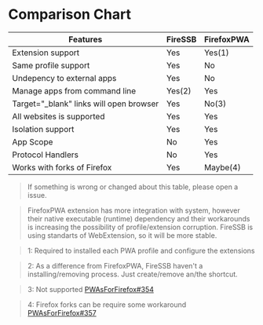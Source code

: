 # Comparison Chart

| Features                                | FireSSB | FirefoxPWA |
|-----------------------------------------|---------|------------|
| Extension support                       | Yes     | Yes(1)     |
| Same profile support                    | Yes     | No         |
| Undepency to external apps              | Yes     | No         |
| Manage apps from command line           | Yes(2)  | Yes        |
| Target="_blank" links will open browser | Yes     | No(3)      |
| All websites is supported               | Yes     | Yes        |
| Isolation support                       | Yes     | Yes        |
| App Scope                               | No      | Yes        |
| Protocol Handlers                       | No      | Yes        |
| Works with forks of Firefox             | Yes     | Maybe(4)   |

> If something is wrong or changed about this table, please open a issue. 

> FirefoxPWA extension has more integration with system, however their native executable (runtime) dependency and their workarounds is increasing the possibility of profile/extension corruption. FireSSB is using standarts of WebExtension, so it will be more stable.

> 1: Required to installed each PWA profile and configure the extensions

> 2: As a difference from FirefoxPWA, FireSSB haven't a installing/removing process. Just create/remove an/the shortcut.

> 3: Not supported [PWAsForFirefox#354](https://github.com/filips123/PWAsForFirefox/issues/354)

> 4: Firefox forks can be require some workaround [PWAsForFirefox#357](https://github.com/filips123/PWAsForFirefox/issues/357)